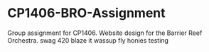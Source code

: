 # CP1406-BRO-Assignment
Group assignment for CP1406. Website design for the Barrier Reef Orchestra.
swag 420 blaze it
wassup fly honies
testing
